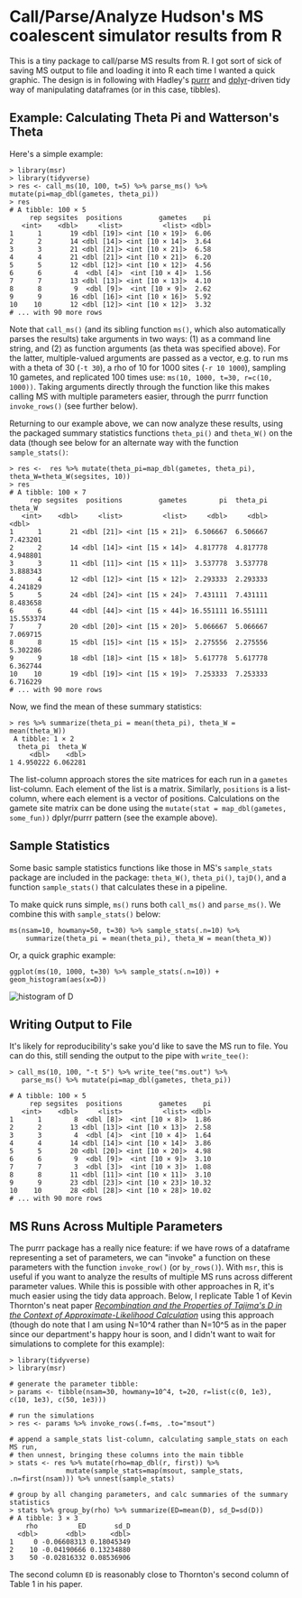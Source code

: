# Call/Parse/Analyze Hudson's MS coalescent simulator results from R

This is a tiny package to call/parse MS results from R. I got sort of sick of
saving MS output to file and loading it into R each time I wanted a quick
graphic. The design is in following with Hadley's
[purrr](https://github.com/hadley/purrr) and
[dplyr](https://github.com/hadley/dplyr)-driven tidy way of manipulating
dataframes (or in this case, tibbles). 

## Example: Calculating Theta Pi and Watterson's Theta

Here's a simple example:

```{R}
> library(msr)
> library(tidyverse)
> res <- call_ms(10, 100, t=5) %>% parse_ms() %>% mutate(pi=map_dbl(gametes, theta_pi))
> res
# A tibble: 100 × 5
     rep segsites  positions         gametes    pi
   <int>    <dbl>     <list>          <list> <dbl>
1      1       19 <dbl [19]> <int [10 × 19]>  6.06
2      2       14 <dbl [14]> <int [10 × 14]>  3.64
3      3       21 <dbl [21]> <int [10 × 21]>  6.58
4      4       21 <dbl [21]> <int [10 × 21]>  6.20
5      5       12 <dbl [12]> <int [10 × 12]>  4.56
6      6        4  <dbl [4]>  <int [10 × 4]>  1.56
7      7       13 <dbl [13]> <int [10 × 13]>  4.10
8      8        9  <dbl [9]>  <int [10 × 9]>  2.62
9      9       16 <dbl [16]> <int [10 × 16]>  5.92
10    10       12 <dbl [12]> <int [10 × 12]>  3.32
# ... with 90 more rows
```

Note that `call_ms()` (and its sibling function `ms()`, which also
automatically parses the results) take arguments in two ways: (1) as a command
line string, and (2) as function arguments (as theta was specified above). For
the latter, multiple-valued arguments are passed as a vector, e.g. to run ms
with a theta of 30 (`-t 30`), a rho of 10 for 1000 sites (`-r 10 1000`),
sampling 10 gametes, and replicated 100 times use: `ms(10, 1000, t=30, r=c(10,
1000))`.  Taking arguments directly through the function like this makes
calling MS with multiple parameters easier, through the purrr function
`invoke_rows()` (see further below).

Returning to our example above, we can now analyze these results, using the
packaged summary statistics functions `theta_pi()` and `theta_W()` on the data
(though see below for an alternate way with the function `sample_stats()`:

```{R}
> res <-  res %>% mutate(theta_pi=map_dbl(gametes, theta_pi), theta_W=theta_W(segsites, 10))
> res 
# A tibble: 100 × 7
     rep segsites  positions         gametes        pi  theta_pi   theta_W
   <int>    <dbl>     <list>          <list>     <dbl>     <dbl>     <dbl>
1      1       21 <dbl [21]> <int [15 × 21]>  6.506667  6.506667  7.423201
2      2       14 <dbl [14]> <int [15 × 14]>  4.817778  4.817778  4.948801
3      3       11 <dbl [11]> <int [15 × 11]>  3.537778  3.537778  3.888343
4      4       12 <dbl [12]> <int [15 × 12]>  2.293333  2.293333  4.241829
5      5       24 <dbl [24]> <int [15 × 24]>  7.431111  7.431111  8.483658
6      6       44 <dbl [44]> <int [15 × 44]> 16.551111 16.551111 15.553374
7      7       20 <dbl [20]> <int [15 × 20]>  5.066667  5.066667  7.069715
8      8       15 <dbl [15]> <int [15 × 15]>  2.275556  2.275556  5.302286
9      9       18 <dbl [18]> <int [15 × 18]>  5.617778  5.617778  6.362744
10    10       19 <dbl [19]> <int [15 × 19]>  7.253333  7.253333  6.716229
# ... with 90 more rows
```

Now, we find the mean of these summary statistics:

```{R}
> res %>% summarize(theta_pi = mean(theta_pi), theta_W = mean(theta_W))
 A tibble: 1 × 2
  theta_pi  theta_W
     <dbl>    <dbl>
1 4.950222 6.062281
```

The list-column approach stores the site matrices for each run in a `gametes`
list-column. Each element of the list is a matrix. Similarly, `positions` is a
list-column, where each element is a vector of positions. Calculations on the
gamete site matrix can be done using the `mutate(stat = map_dbl(gametes,
some_fun))` dplyr/purrr pattern (see the example above).

## Sample Statistics

Some basic sample statistics functions like those in MS's `sample_stats`
package are included in the package: `theta_W()`, `theta_pi()`, `tajD()`, and a
function `sample_stats()` that calculates these in a pipeline. 

To make quick runs simple, `ms()` runs both `call_ms()` and `parse_ms()`. We
combine this with `sample_stats()` below:

```{R}
ms(nsam=10, howmany=50, t=30) %>% sample_stats(.n=10) %>% 
    summarize(theta_pi = mean(theta_pi), theta_W = mean(theta_W))
```

Or, a quick graphic example:

```{R}
ggplot(ms(10, 1000, t=30) %>% sample_stats(.n=10)) + geom_histogram(aes(x=D))
```

![histogram of D](https://raw.githubusercontent.com/vsbuffalo/msr/master/d-example.png)

## Writing Output to File

It's likely for reproducibility's sake you'd like to save the MS run to file.
You can do this, still sending the output to the pipe with `write_tee()`:

```{R}
> call_ms(10, 100, "-t 5") %>% write_tee("ms.out") %>%
   parse_ms() %>% mutate(pi=map_dbl(gametes, theta_pi))

# A tibble: 100 × 5
     rep segsites  positions         gametes    pi
   <int>    <dbl>     <list>          <list> <dbl>
1      1        8  <dbl [8]>  <int [10 × 8]>  1.86
2      2       13 <dbl [13]> <int [10 × 13]>  2.58
3      3        4  <dbl [4]>  <int [10 × 4]>  1.64
4      4       14 <dbl [14]> <int [10 × 14]>  3.86
5      5       20 <dbl [20]> <int [10 × 20]>  4.98
6      6        9  <dbl [9]>  <int [10 × 9]>  3.10
7      7        3  <dbl [3]>  <int [10 × 3]>  1.08
8      8       11 <dbl [11]> <int [10 × 11]>  3.10
9      9       23 <dbl [23]> <int [10 × 23]> 10.32
10    10       28 <dbl [28]> <int [10 × 28]> 10.02
# ... with 90 more rows
```

## MS Runs Across Multiple Parameters

The purrr package has a really nice feature: if we have rows of a dataframe
representing a set of parameters, we can "invoke" a function on these
parameters with the function `invoke_row()` (or `by_rows()`). With `msr`, this
is useful if you want to analyze the results of multiple MS runs across
different parameter values. While this is possible with other approaches in R,
it's much easier using the tidy data approach. Below, I replicate Table 1 of
Kevin Thornton's neat paper [*Recombination and the Properties of Tajima's D in
the Context of Approximate-Likelihood
Calculation*](http://www.genetics.org/content/171/4/2143) using this approach
(though do note that I am using N=10^4 rather than N=10^5 as in the paper since
our department's happy hour is soon, and I didn't want to wait for simulations
to complete for this example):

```{R}
> library(tidyverse)
> library(msr)

# generate the parameter tibble:
> params <- tibble(nsam=30, howmany=10^4, t=20, r=list(c(0, 1e3), c(10, 1e3), c(50, 1e3))) 

# run the simulations
> res <- params %>% invoke_rows(.f=ms, .to="msout")

# append a sample_stats list-column, calculating sample_stats on each MS run,
# then unnest, bringing these columns into the main tibble
> stats <- res %>% mutate(rho=map_dbl(r, first)) %>% 
              mutate(sample_stats=map(msout, sample_stats, .n=first(nsam))) %>% unnest(sample_stats)

# group by all changing parameters, and calc summaries of the summary statistics
> stats %>% group_by(rho) %>% summarize(ED=mean(D), sd_D=sd(D))
# A tibble: 3 × 3
    rho          ED       sd_D
  <dbl>       <dbl>      <dbl>
1     0 -0.06608313 0.18045349
2    10 -0.04190666 0.13234880
3    50 -0.02816332 0.08536906
```

The second column `ED` is reasonably close to Thornton's second column of Table
1 in his paper.
